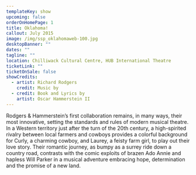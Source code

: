 ```yaml
---
templateKey: show
upcoming: false
orderOnHomePage: 1
title: Oklahoma!
callout: July 2015
image: /img/ssp_oklahomaweb-100.jpg
desktopBanner: ""
dates: ""
tagline: ""
location: Chilliwack Cultural Centre, HUB International Theatre
ticketLink: ""
ticketOnSale: false
showCredits:
  - artist: Richard Rodgers
    credit: Music by
  - credit: Book and Lyrics by
    artist: Oscar Hammerstein II
---
```

Rodgers & Hammerstein’s first collaboration remains, in many ways, their most innovative, setting the standards and rules of modern musical theatre. In a Western territory just after the turn of the 20th century, a high-spirited rivalry between local farmers and cowboys provides a colorful background for Curly, a charming cowboy, and Laurey, a feisty farm girl, to play out their love story. Their romantic journey, as bumpy as a surrey ride down a country road, contrasts with the comic exploits of brazen Ado Annie and hapless Will Parker in a musical adventure embracing hope, determination and the promise of a new land.
